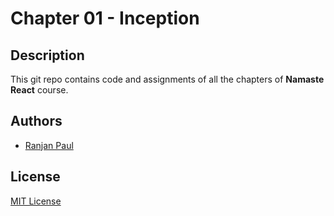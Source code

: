 
# Chapter 01 - Inception

## Description

 This git repo contains code and assignments of all the chapters of **Namaste React** course.

## Authors

- [Ranjan Paul](https://www.linkedin.com/in/ranjan-paul-681730171/)

## License

[MIT License](LICENSE)
